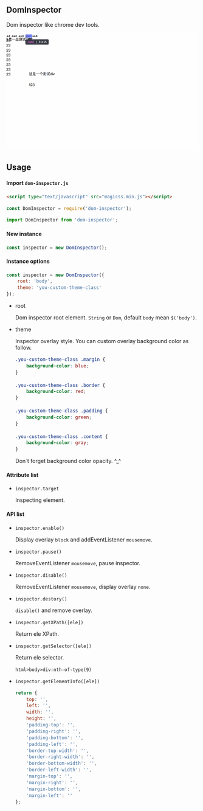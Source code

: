 DomInspector
--------------------------------

Dom inspector like chrome dev tools.

![](./document/dom-inspector.gif)

## Usage

#### Import `dom-inspector.js`

```html
<script type="text/javascript" src="magicss.min.js"></script>
```

```js
const DomInspector = require('dom-inspector');
```

```js
import DomInspector from 'dom-inspector';
```

#### New instance

```js
const inspector = new DomInspector();
```

#### Instance options

```js
const inspector = new DomInspector({
	root: 'body',
	theme: 'you-custom-theme-class'
});
```

* root

	Dom inspector root element. `String` or `Dom`, default `body` mean `$('body')`.

* theme

	Inspector overlay style. You can custom overlay background color as follow.

	```css
	.you-custom-theme-class .margin {
		background-color: blue;
	}

	.you-custom-theme-class .border {
		background-color: red;
	}

	.you-custom-theme-class .padding {
		background-color: green;
	}

	.you-custom-theme-class .content {
		background-color: gray;
	}

	```

	Don`t forget background color opacity. ^_^

#### Attribute list

* `inspector.target`

	Inspecting element.

#### API list

* `inspector.enable()`

	Display overlay `block` and addEventListener `mousemove`.

* `inspector.pause()`

	RemoveEventListener `mousemove`, pause inspector.

* `inspector.disable()`

	RemoveEventListener `mousemove`, display overlay `none`.

* `inspector.destory()`

	`disable()` and remove overlay.

* `inspector.getXPath([ele])`

	Return ele XPath.

* `inspector.getSelector([ele])`

	Return ele selector.
	
	`html>body>div:nth-of-type(9)`

* `inspector.getElementInfo([ele])`

	```js
	return {
		top: '',
		left: '',
		width: '',
		height: '',
		'padding-top': '',
		'padding-right': '',
		'padding-bottom': '',
		'padding-left': '',
		'border-top-width': '',
		'border-right-width': '',
		'border-bottom-width': '',
		'border-left-width': '',
		'margin-top': '',
		'margin-right': '',
		'margin-bottom': '',
		'margin-left': ''
	};
	```
